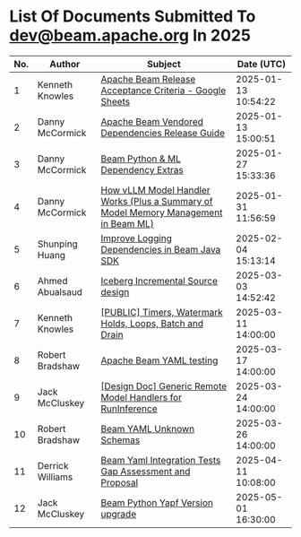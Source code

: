 <!--
Licensed under the Apache License, Version 2.0 (the "License");
you may not use this file except in compliance with the License.
You may obtain a copy of the License at

http://www.apache.org/licenses/LICENSE-2.0

Unless required by applicable law or agreed to in writing, software
distributed under the License is distributed on an "AS IS" BASIS,
WITHOUT WARRANTIES OR CONDITIONS OF ANY KIND, either express or implied.
See the License for the specific language governing permissions and
limitations under the License.
-->

# List Of Documents Submitted To dev@beam.apache.org In 2025
| No. | Author | Subject | Date (UTC) |
|---|---|---|---|
| 1 | Kenneth Knowles | [Apache Beam Release Acceptance Criteria  - Google Sheets](https://docs.google.com/spreadsheets/d/1qk-N5vjXvbcEk68GjbkSZTR8AGqyNUM-oLFo_ZXBpJw) | 2025-01-13 10:54:22 |
| 2 | Danny McCormick | [Apache Beam Vendored Dependencies Release Guide](https://s.apache.org/beam-release-vendored-artifacts) | 2025-01-13 15:00:51 |
| 3 | Danny McCormick | [Beam Python & ML Dependency Extras](https://docs.google.com/document/d/1c84Gc-cZRCfrU8f7kWGsNR2o8oSRjCM-dGHO9KvPWPw) | 2025-01-27 15:33:36 |
| 4 | Danny McCormick | [How vLLM Model Handler Works (Plus a Summary of Model Memory Management in Beam ML)](https://docs.google.com/document/d/1UB4umrtnp1Eg45fiUB3iLS7kPK3BE6pcf0YRDkA289Q) | 2025-01-31 11:56:59 |
| 5 | Shunping Huang | [Improve Logging Dependencies in Beam Java SDK](https://docs.google.com/document/d/1IkbiM4m8D-aB3NYI1aErFZHt6M7BQ-8eCULh284Davs) | 2025-02-04 15:13:14 |
| 6 | Ahmed Abualsaud | [Iceberg Incremental Source design](https://s.apache.org/beam-iceberg-incremental-source) | 2025-03-03 14:52:42 |
| 7 | Kenneth Knowles | [[PUBLIC] Timers, Watermark Holds, Loops, Batch and Drain](https://s.apache.org/beam-timers-and-drain) | 2025-03-11 14:00:00 |
| 8 | Robert Bradshaw  | [Apache Beam YAML testing](https://s.apache.org/beam-yaml-testing) | 2025-03-17 14:00:00 |
| 9 | Jack McCluskey   | [[Design Doc] Generic Remote Model Handlers for RunInference](https://docs.google.com/document/d/17A_oHJ7s3ol4TGCUpKeYc6iozkcTwN_e4H_J3kRlgPM/edit?usp=sharing) | 2025-03-24 14:00:00 |
| 10 | Robert Bradshaw   | [Beam YAML Unknown Schemas](https://s.apache.org/beam-yaml-unknown-schema) | 2025-03-26 14:00:00 |
| 11 | Derrick Williams | [Beam Yaml Integration Tests Gap Assessment and Proposal](https://s.apache.org/beam-yaml-it) | 2025-04-11 10:08:00 |
| 12 | Jack McCluskey   | [Beam Python Yapf Version upgrade](https://s.apache.org/beam-python-yapf-upgrade) | 2025-05-01 16:30:00 |
